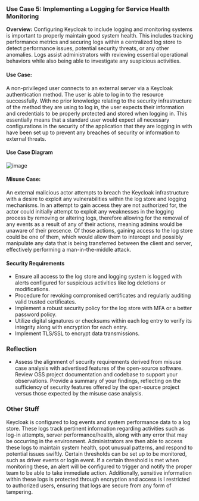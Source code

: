 ### Use Case 5: Implementing a Logging for Service Health Monitoring
**Overview:** Configuring Keycloak to include logging and monitoring systems is important to properly maintain good system health. This includes tracking performance metrics and securing logs within a centralized log store to detect performance issues, potential security threats, or any other anomalies. Logs assist administrators with reviewing essential operational behaviors while also being able to investigate any suspicious activities.

#### Use Case: 
A non-privileged user connects to an external server via a Keycloak authentication method. The user is able to log in to the resource successfully. With no prior knowledge relating to the security infrastructure of the method they are using to log in, the user expects their information and credentials to be properly protected and stored when logging in. This essentially means that a standard user would expect all necessary configurations in the security of the application that they are logging in with have been set up to prevent any breaches of security or information to external threats. 

#### Use Case Diagram
![image](https://github.com/user-attachments/assets/2c017f4a-fd8b-4333-9636-54aa215b1981)


#### Misuse Case:
An external malicious actor attempts to breach the Keycloak infrastructure with a desire to exploit any vulnerabilities within the log store and logging mechanisms. In an attempt to gain access they are not authorized for, the actor could initially attempt to exploit any weaknesses in the logging process by removing or altering logs, therefore allowing for the removal of any events as a result of any of their actions, meaning admins would be unaware of their presence. Of those actions, gaining access to the log store could be one of them, which would allow them to intercept and possibly manipulate any data that is being transferred between the client and server, effectively performing a man-in-the-middle attack.


#### Security Requirements
- Ensure all access to the log store and logging system is logged with alerts configured for suspicious activities like log deletions or modifications.
- Procedure for revoking compromised certificates and regularly auditing valid trusted certificates.
- Implement a robust security policy for the log store with MFA or a better password policy.
- Utilize digital signatures or checksums within each log entry to verify its integrity along with encryption for each entry.
- Implement TLS/SSL to encrypt data transmissions.

### Reflection
- Assess the alignment of security requirements derived from misuse case analysis with advertised features of the open-source software. Review OSS project documentation and codebase to support your observations. Provide a summary of your findings, reflecting on the sufficiency of security features offered by the open-source project versus those expected by the misuse case analysis.



### Other Stuff
Keycloak is configured to log events and system performance data to a log store. These logs track pertinent information regarding activities such as log-in attempts, server performance/health, along with any error that may be occurring in the environment. Administrators are then able to access these logs to maintain system health, spot unusual patterns, and respond to potential issues swiftly. Certain thresholds can be set up to be monitored, such as driver events or login event. If a certain threshold is met when monitoring these, an alert will be configured to trigger and notify the proper team to be able to take immediate action. Additionally, sensitive information within these logs is protected through encryption and access is l restricted to authorized users, ensuring that logs are secure from any form of tampering.
